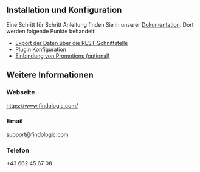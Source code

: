 ## Installation und Konfiguration
 
Eine Schritt für Schritt Anleitung finden Sie in unserer [Dokumentation](https://docs.findologic.com/doku.php?id=integration_documentation:plentymarkets_ceres). Dort werden folgende Punkte behandelt:

* [Export der Daten über die REST-Schnittstelle](https://docs.findologic.com/doku.php?id=integration_documentation:plentymarkets_ceres:rest_export)
* [Plugin Konfiguration](https://docs.findologic.com/doku.php?id=integration_documentation:plentymarkets_ceres:ceres_plugin_konfiguration)
* [Einbindung von Promotions (optional)](https://docs.findologic.com/doku.php?id=integration_documentation:plentymarkets_ceres:ceres_promotions)

## Weitere Informationen

### Webseite
 
https://www.findologic.com/
 
### Email
 
support@findologic.com
 
### Telefon
 
+43 662 45 67 08
